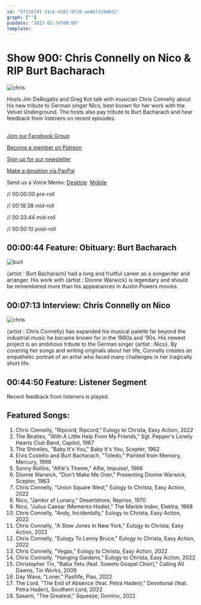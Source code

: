 ```yaml
---
id: "5f3167df-31cb-4182-9720-ae86f3194bd2"
graph: [""]
pubdate: "2023-02-24T00:00"
template: 
---
```






# Show 900: Chris Connelly on Nico & RIP Burt Bacharach

![chris](https://static.soundopinions.org/images/2023/a0235723401-65.jpeg)

Hosts Jim DeRogatis and Greg Kot talk with musician Chris Connelly about his new tribute to German singer Nico, best known for her work with the Velvet Underground. The hosts also pay tribute to Burt Bacharach and hear feedback from listeners on recent episodes. 



## 

[Join our Facebook Group](https://bit.ly/3sivr9T)

[Become a member on Patreon](https://bit.ly/3slWZvc)

[Sign up for our newsletter](https://bit.ly/3eEvRnG)

[Make a donation via PayPal](https://bit.ly/3dmt9lU)

Send us a Voice Memo: [Desktop](bit.ly/2RyD5Ah)  [Mobile](sayhi.chat/soundops)

// 00:00:00 pre-roll

// 00:18:38 mid-roll

// 00:33:44 mid-roll

// 00:50:10 post-roll



## 00:00:44 Feature: Obituary: Burt Bacharach

![burt](https://static.soundopinions.org/images/2023/burt.jpeg)

{artist : Burt Bacharach} had a long and fruitful career as a songwriter and arranger. His work with {artist : Dionne Warwick} is legendary and should be remembered more than his appearances in Austin Powers movies.



## 00:07:13 Interview: Chris Connelly on Nico

![chris](https://static.soundopinions.org/images/2023/a0235723401-65.jpeg)

{artist : Chris Connelly} has expanded his musical palette far beyond the industrial music he became known for in the 1980s and '90s. His newest project is an ambitious tribute to the German singer {artist : Nico}. By covering her songs and writing originals about her life, Connelly creates an empathetic portrait of an artist who faced many challenges in her tragically short life.



## 00:44:50  Feature: Listener Segment

Recent feedback from listeners is played.



## Featured Songs:

1. Chris Connelly, "Ripcord, Ripcord," Eulogy to Christa, Easy Action, 2022
2. The Beatles, "With A Little Help From My Friends," Sgt. Pepper's Lonely Hearts Club Band, Capitol, 1967
3. The Shirelles, "Baby It's You," Baby It's You, Scepter, 1962
4. Elvis Costello and Burt Bacharach, "Toledo," Painted from Memory, Mercury, 1998
5. Sonny Rollins, "Alfie's Theme," Alfie, Impulse!, 1966
6. Dionne Warwick, "Don't Make Me Over," Presenting Dionne Warwick, Scepter, 1963
7. Chris Connelly, "Union Square West," Eulogy to Christa, Easy Action, 2022
8. Nico, "Janitor of Lunacy," Desertshore, Reprise, 1970
9. Nico, "Julius Caesar (Memento Hodie)," The Marble Index, Elektra, 1968
10. Chris Connelly, "Andy, Incidentally," Eulogy to Christa, Easy Action, 2022
11. Chris Connelly, "A Slow Jones In New York," Eulogy to Christa, Easy Action, 2022
12. Chris Connelly, "Eulogy To Lenny Bruce," Eulogy to Christa, Easy Action, 2022
13. Chris Connelly, "Vegas," Eulogy to Christa, Easy Action, 2022
14. Chris Connelly, "Hanging Gardens," Eulogy to Christa, Easy Action, 2022
15. Christopher Tin, "Baba Yetu (feat. Soweto Gospel Choir)," Calling All Dawns, Tin Works, 2009
16. Day Wave, "Loner," Pastlife, Pias, 2022
17. The Lord, "The End of Absence (feat. Petra Haden)," Devotional (feat. Petra Haden), Southern Lord, 2022
18. Sasami, "The Greatest," Squeeze, Domino, 2022
